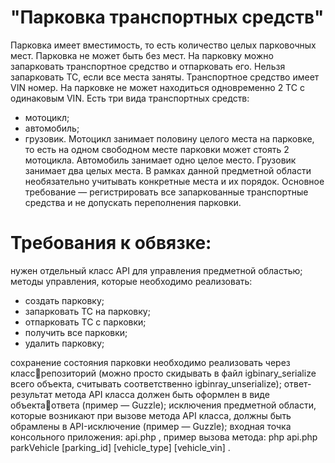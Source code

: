 # "Парковка транспортных средств"
Парковка имеет вместимость, то есть количество целых парковочных мест.
Парковка не может быть без мест.
На парковку можно запарковать транспортное средство и отпарковать его.
Нельзя запарковать ТС, если все места заняты.
Транспортное средство имеет VIN номер. На парковке не может находиться
одновременно 2 ТС с одинаковым VIN.
Есть три вида транспортных средств:
* мотоцикл;
* автомобиль;
* грузовик.
Мотоцикл занимает половину целого места на парковке, то есть на одном
свободном месте парковки может стоять 2 мотоцикла. Автомобиль занимает
одно целое место. Грузовик занимает два целых места.
В рамках данной предметной области необязательно учитывать конкретные
места и их порядок. Основное требование — регистрировать все
запаркованные транспортные средства и не допускать переполнения парковки.
# Требования к обвязке:
нужен отдельный класс API для управления предметной областью;
методы управления, которые необходимо реализовать:
- создать парковку;
- запарковать ТС на парковку;
- отпарковать ТС с парковки;
- получить все парковки;
- удалить парковку;

сохранение состояния парковки необходимо реализовать через классрепозиторий (можно просто скидывать в файл igbinary_serialize всего
объекта, считывать соответственно igbinray_unserialize);
ответ-результат метода API класса должен быть оформлен в виде объектаответа (пример — Guzzle);
исключения предметной области, которые возникают при вызове метода
API класса, должны быть обрамлены в API-исключение (пример — Guzzle);
входная точка консольного приложения: api.php , пример вызова метода:
php api.php parkVehicle [parking_id] [vehicle_type] [vehicle_vin] .